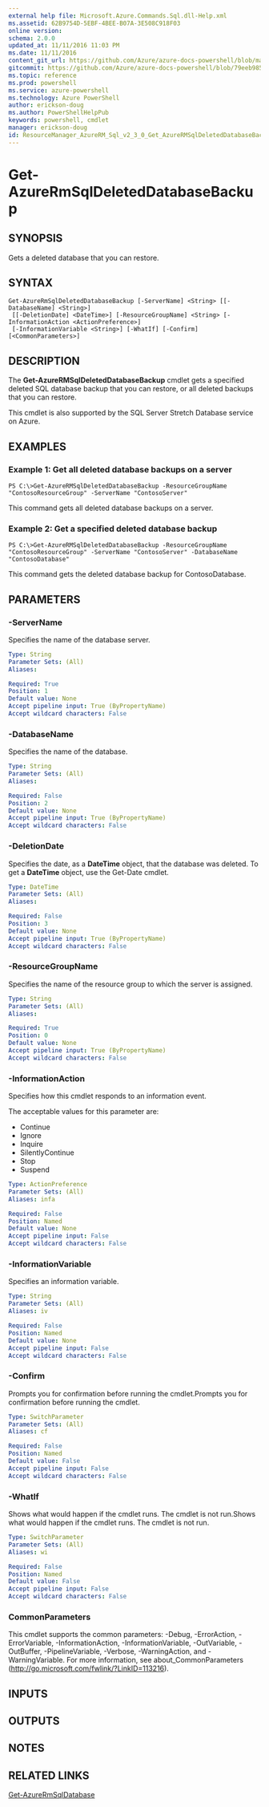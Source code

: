```yaml
---
external help file: Microsoft.Azure.Commands.Sql.dll-Help.xml
ms.assetid: 62B9754D-5EBF-4BEE-B07A-3E508C918F03
online version: 
schema: 2.0.0
updated_at: 11/11/2016 11:03 PM
ms.date: 11/11/2016
content_git_url: https://github.com/Azure/azure-docs-powershell/blob/master/azureps-cmdlets-docs/ResourceManager/AzureRM.Sql/v2.3.0/Get-AzureRMSqlDeletedDatabaseBackup.md
gitcommit: https://github.com/Azure/azure-docs-powershell/blob/79eeb985ea480979357fb4695832a0c3d29a48bf/azureps-cmdlets-docs/ResourceManager/AzureRM.Sql/v2.3.0/Get-AzureRMSqlDeletedDatabaseBackup.md
ms.topic: reference
ms.prod: powershell
ms.service: azure-powershell
ms.technology: Azure PowerShell
author: erickson-doug
ms.author: PowerShellHelpPub
keywords: powershell, cmdlet
manager: erickson-doug
id: ResourceManager_AzureRM_Sql_v2_3_0_Get_AzureRMSqlDeletedDatabaseBackup_md
---
```


# Get-AzureRmSqlDeletedDatabaseBackup

## SYNOPSIS
Gets a deleted database that you can restore.

## SYNTAX

```
Get-AzureRmSqlDeletedDatabaseBackup [-ServerName] <String> [[-DatabaseName] <String>]
 [[-DeletionDate] <DateTime>] [-ResourceGroupName] <String> [-InformationAction <ActionPreference>]
 [-InformationVariable <String>] [-WhatIf] [-Confirm] [<CommonParameters>]
```

## DESCRIPTION
The **Get-AzureRMSqlDeletedDatabaseBackup** cmdlet gets a specified deleted SQL database backup that you can restore, or all deleted backups that you can restore.

This cmdlet is also supported by the SQL Server Stretch Database service on Azure.

## EXAMPLES

### Example 1: Get all deleted database backups on a server
```
PS C:\>Get-AzureRMSqlDeletedDatabaseBackup -ResourceGroupName "ContosoResourceGroup" -ServerName "ContosoServer"
```

This command gets all deleted database backups on a server.

### Example 2: Get a specified deleted database backup
```
PS C:\>Get-AzureRMSqlDeletedDatabaseBackup -ResourceGroupName "ContosoResourceGroup" -ServerName "ContosoServer" -DatabaseName "ContosoDatabase"
```

This command gets the deleted database backup for ContosoDatabase.

## PARAMETERS

### -ServerName
Specifies the name of the database server.

```yaml
Type: String
Parameter Sets: (All)
Aliases: 

Required: True
Position: 1
Default value: None
Accept pipeline input: True (ByPropertyName)
Accept wildcard characters: False
```

### -DatabaseName
Specifies the name of the database.

```yaml
Type: String
Parameter Sets: (All)
Aliases: 

Required: False
Position: 2
Default value: None
Accept pipeline input: True (ByPropertyName)
Accept wildcard characters: False
```

### -DeletionDate
Specifies the date, as a **DateTime** object, that the database was deleted.
To get a **DateTime** object, use the Get-Date cmdlet.

```yaml
Type: DateTime
Parameter Sets: (All)
Aliases: 

Required: False
Position: 3
Default value: None
Accept pipeline input: True (ByPropertyName)
Accept wildcard characters: False
```

### -ResourceGroupName
Specifies the name of the resource group to which the server is assigned.

```yaml
Type: String
Parameter Sets: (All)
Aliases: 

Required: True
Position: 0
Default value: None
Accept pipeline input: True (ByPropertyName)
Accept wildcard characters: False
```

### -InformationAction
Specifies how this cmdlet responds to an information event.

The acceptable values for this parameter are:

- Continue
- Ignore
- Inquire
- SilentlyContinue
- Stop
- Suspend

```yaml
Type: ActionPreference
Parameter Sets: (All)
Aliases: infa

Required: False
Position: Named
Default value: None
Accept pipeline input: False
Accept wildcard characters: False
```

### -InformationVariable
Specifies an information variable.

```yaml
Type: String
Parameter Sets: (All)
Aliases: iv

Required: False
Position: Named
Default value: None
Accept pipeline input: False
Accept wildcard characters: False
```

### -Confirm
Prompts you for confirmation before running the cmdlet.Prompts you for confirmation before running the cmdlet.

```yaml
Type: SwitchParameter
Parameter Sets: (All)
Aliases: cf

Required: False
Position: Named
Default value: False
Accept pipeline input: False
Accept wildcard characters: False
```

### -WhatIf
Shows what would happen if the cmdlet runs.
The cmdlet is not run.Shows what would happen if the cmdlet runs.
The cmdlet is not run.

```yaml
Type: SwitchParameter
Parameter Sets: (All)
Aliases: wi

Required: False
Position: Named
Default value: False
Accept pipeline input: False
Accept wildcard characters: False
```

### CommonParameters
This cmdlet supports the common parameters: -Debug, -ErrorAction, -ErrorVariable, -InformationAction, -InformationVariable, -OutVariable, -OutBuffer, -PipelineVariable, -Verbose, -WarningAction, and -WarningVariable. For more information, see about_CommonParameters (http://go.microsoft.com/fwlink/?LinkID=113216).

## INPUTS

## OUTPUTS

## NOTES

## RELATED LINKS

[Get-AzureRmSqlDatabase](xref:ResourceManager/AzureRM.Sql/v2.3.0/Get-AzureRmSqlDatabase.md)


